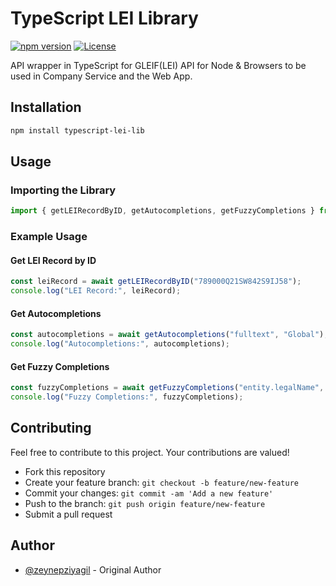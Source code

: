 
# TypeScript LEI Library

[![npm version](https://img.shields.io/npm/v/typescript-lei.svg)](https://www.npmjs.com/package/typescript-lei-lib)
[![License](https://img.shields.io/badge/license-MIT-blue.svg)](https://opensource.org/licenses/MIT)

API wrapper in TypeScript for GLEIF(LEI) API for Node & Browsers to be used in Company Service and the Web App.

## Installation

```bash
npm install typescript-lei-lib
```

## Usage

### Importing the Library

```typescript
import { getLEIRecordByID, getAutocompletions, getFuzzyCompletions } from 'typescript-lei-lib';
```

### Example Usage

#### Get LEI Record by ID

```typescript
const leiRecord = await getLEIRecordByID("789000Q21SW842S9IJ58");
console.log("LEI Record:", leiRecord);
```

#### Get Autocompletions

```typescript
const autocompletions = await getAutocompletions("fulltext", "Global");
console.log("Autocompletions:", autocompletions);
```

#### Get Fuzzy Completions

```typescript
const fuzzyCompletions = await getFuzzyCompletions("entity.legalName", "factbook");
console.log("Fuzzy Completions:", fuzzyCompletions);
```

## Contributing

Feel free to contribute to this project. Your contributions are valued!

- Fork this repository
- Create your feature branch: `git checkout -b feature/new-feature`
- Commit your changes: `git commit -am 'Add a new feature'`
- Push to the branch: `git push origin feature/new-feature`
- Submit a pull request


## Author

- [@zeynepziyagil](https://github.com/zeynepziyagil) - Original Author


